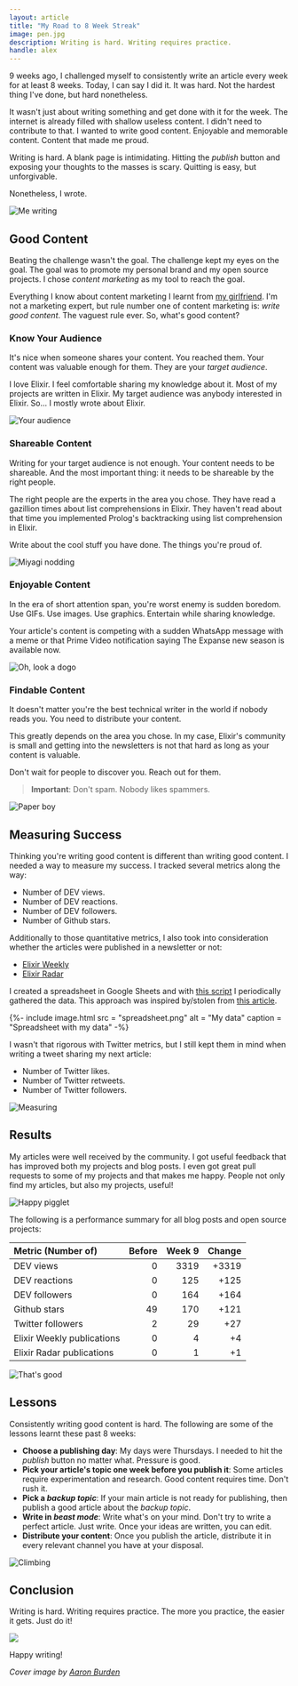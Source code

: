 ```yaml
---
layout: article
title: "My Road to 8 Week Streak"
image: pen.jpg
description: Writing is hard. Writing requires practice.
handle: alex
---
```

9 weeks ago, I challenged myself to consistently write an article every week for at least 8 weeks. Today, I can say I did it. It was hard. Not the hardest thing I've done, but hard nonetheless.

It wasn't just about writing something and get done with it for the week. The internet is already filled with shallow useless content. I didn't need to contribute to that. I wanted to write good content. Enjoyable and memorable content. Content that made me proud.

Writing is hard. A blank page is intimidating. Hitting the _publish_ button and exposing your thoughts to the masses is scary. Quitting is easy, but unforgivable.

Nonetheless, I wrote.

![Me writing](https://media.giphy.com/media/R6xi8dXsRhIjK/giphy.gif)

## Good Content

Beating the challenge wasn't the goal. The challenge kept my eyes on the goal. The goal was to promote my personal brand and my open source projects. I chose _content marketing_ as my tool to reach the goal.

Everything I know about content marketing I learnt from [my girlfriend](https://app.growthmentor.com/marta-olszewska). I'm not a marketing expert, but rule number one of content marketing is: _write good content_. The vaguest rule ever. So, what's good content?

### Know Your Audience

It's nice when someone shares your content. You reached them. Your content was valuable enough for them. They are your _target audience_.

I love Elixir. I feel comfortable sharing my knowledge about it. Most of my projects are written in Elixir. My target audience was anybody interested in Elixir. So... I mostly wrote about Elixir.

![Your audience](https://media.giphy.com/media/3oD3YLLQBxZbBBYSWc/giphy.gif)

### Shareable Content

Writing for your target audience is not enough. Your content needs to be shareable. And the most important thing: it needs to be shareable by the right people.

The right people are the experts in the area you chose. They have read a gazillion times about list comprehensions in Elixir. They haven't read about that time you implemented Prolog's backtracking using list comprehension in Elixir.

Write about the cool stuff you have done. The things you're proud of.

![Miyagi nodding](https://media.giphy.com/media/PudZiAbQDUEik/giphy.gif)

### Enjoyable Content

In the era of short attention span, you're worst enemy is sudden boredom. Use GIFs. Use images. Use graphics. Entertain while sharing knowledge.

Your article's content is competing with a sudden WhatsApp message with a meme or that Prime Video notification saying The Expanse new season is available now.

![Oh, look a dogo](https://media.giphy.com/media/SggILpMXO7Xt6/giphy.gif)

### Findable Content

It doesn't matter you're the best technical writer in the world if nobody reads you. You need to distribute your content.

This greatly depends on the area you chose. In my case, Elixir's community is small and getting into the newsletters is not that hard as long as your content is valuable.

Don't wait for people to discover you. Reach out for them.

> **Important**: Don't spam. Nobody likes spammers.

![Paper boy](https://media.giphy.com/media/3o6ZsVObnL03crv4VG/giphy.gif)

## Measuring Success

Thinking you're writing good content is different than writing good content. I needed a way to measure my success. I tracked several metrics along the way:

- Number of DEV views.
- Number of DEV reactions.
- Number of DEV followers.
- Number of Github stars.

Additionally to those quantitative metrics, I also took into consideration whether the articles were published in a newsletter or not:

- [Elixir Weekly](https://elixirweekly.net/)
- [Elixir Radar](http://plataformatec.com.br/elixir-radar/)

I created a spreadsheet in Google Sheets and with [this script](https://gist.github.com/alexdesousa/a23552ed2995a865895f53a4fd844c6b) I periodically gathered the data. This approach was inspired by/stolen from [this article](https://dev.to/pluralsight/pulling-your-dev-to-stats-into-a-google-sheet-56dh).

{%- include image.html
    src = "spreadsheet.png"
    alt = "My data"
    caption = "Spreadsheet with my data"
-%}


I wasn't that rigorous with Twitter metrics, but I still kept them in mind when writing a tweet sharing my next article:

- Number of Twitter likes.
- Number of Twitter retweets.
- Number of Twitter followers.

![Measuring](https://media.giphy.com/media/6ZnDM7tOjKTRe/giphy.gif)

## Results

My articles were well received by the community. I got useful feedback that has improved both my projects and blog posts. I even got great pull requests to some of my projects and that makes me happy. People not only find my articles, but also my projects, useful!

![Happy pigglet](https://media.giphy.com/media/rdma0nDFZMR32/giphy.gif)

The following is a performance summary for all blog posts and open source projects:

| Metric (Number of)         | Before | Week 9 | Change |
|:---------------------------|-------:|-------:|-------:|
| DEV views                  |      0 |   3319 |  +3319 |
| DEV reactions              |      0 |    125 |   +125 |
| DEV followers              |      0 |    164 |   +164 |
| Github stars               |     49 |    170 |   +121 |
| Twitter followers          |      2 |     29 |    +27 |
| Elixir Weekly publications |      0 |      4 |     +4 |
| Elixir Radar publications  |      0 |      1 |     +1 |

![That's good](https://media.giphy.com/media/RgfGmnVvt8Pfy/giphy.gif)

## Lessons

Consistently writing good content is hard. The following are some of the lessons learnt these past 8 weeks:

- **Choose a publishing day**: My days were Thursdays. I needed to hit the
_publish_ button no matter what. Pressure is good.
- **Pick your article's topic one week before you publish it**: Some articles require experimentation and research. Good content requires time. Don't rush it.
- **Pick a _backup topic_**: If your main article is not ready for publishing, then publish a good article about the _backup topic_.
- **Write in _beast mode_**: Write what's on your mind. Don't try to write a perfect article. Just write. Once your ideas are written, you can edit.
- **Distribute your content**: Once you publish the article, distribute it in every relevant channel you have at your disposal.

![Climbing](https://media.giphy.com/media/I5yH9Aeq0EGCA/giphy.gif)

## Conclusion

Writing is hard. Writing requires practice. The more you practice, the easier it gets. Just do it!

![](https://media.giphy.com/media/qDPg6HNz2NfAk/giphy.gif)

Happy writing!

_Cover image by [Aaron Burden](https://unsplash.com/@aaronburden)_

